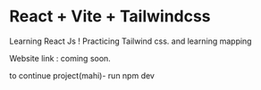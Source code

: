 # React + Vite + Tailwindcss

Learning React Js !
Practicing Tailwind css.
and learning mapping

Website link : coming soon.

to continue project(mahi)- run npm dev
